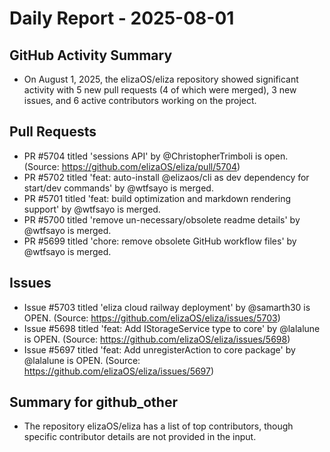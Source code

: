 # Daily Report - 2025-08-01

## GitHub Activity Summary
- On August 1, 2025, the elizaOS/eliza repository showed significant activity with 5 new pull requests (4 of which were merged), 3 new issues, and 6 active contributors working on the project.

## Pull Requests
- PR #5704 titled 'sessions API' by @ChristopherTrimboli is open. (Source: https://github.com/elizaOS/eliza/pull/5704)
- PR #5702 titled 'feat: auto-install @elizaos/cli as dev dependency for start/dev commands' by @wtfsayo is merged.
- PR #5701 titled 'feat: build optimization and markdown rendering support' by @wtfsayo is merged.
- PR #5700 titled 'remove un-necessary/obsolete readme details' by @wtfsayo is merged.
- PR #5699 titled 'chore: remove obsolete GitHub workflow files' by @wtfsayo is merged.

## Issues
- Issue #5703 titled 'eliza cloud railway deployment' by @samarth30 is OPEN. (Source: https://github.com/elizaOS/eliza/issues/5703)
- Issue #5698 titled 'feat: Add IStorageService type to core' by @lalalune is OPEN. (Source: https://github.com/elizaOS/eliza/issues/5698)
- Issue #5697 titled 'feat: Add unregisterAction to core package' by @lalalune is OPEN. (Source: https://github.com/elizaOS/eliza/issues/5697)

## Summary for github_other
- The repository elizaOS/eliza has a list of top contributors, though specific contributor details are not provided in the input.